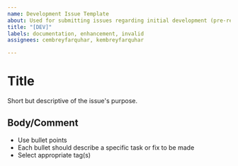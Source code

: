 ```yaml
---
name: Development Issue Template
about: Used for submitting issues regarding initial development (pre-release).
title: "[DEV]"
labels: documentation, enhancement, invalid
assignees: cembreyfarquhar, kembreyfarquhar

---
```


# Title

Short but descriptive of the issue's purpose.

## Body/Comment 

- Use bullet points
- Each bullet should describe a specific task or fix to be made
- Select appropriate tag(s)
